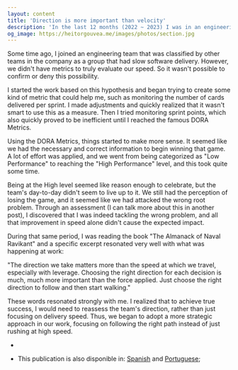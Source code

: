 ```yaml
---
layout: content
title: 'Direction is more important than velocity'
description: 'In the last 12 months (2022 ~ 2023) I was in an engineering team that according to the other teams in the company (an external perception) was that this team was not winning the game due to the low speed in software delivery.'
og_image: https://heitorgouvea.me/images/photos/section.jpg
---
```


Some time ago, I joined an engineering team that was classified by other teams in the company as a group that had slow software delivery. However, we didn't have metrics to truly evaluate our speed. So it wasn't possible to confirm or deny this possibility.

I started the work based on this hypothesis and began trying to create some kind of metric that could help me, such as monitoring the number of cards delivered per sprint. I made adjustments and quickly realized that it wasn't smart to use this as a measure. Then I tried monitoring sprint points, which also quickly proved to be inefficient until I reached the famous DORA Metrics.

Using the DORA Metrics, things started to make more sense. It seemed like we had the necessary and correct information to begin winning that game. A lot of effort was applied, and we went from being categorized as "Low Performance" to reaching the "High Performance" level, and this took quite some time.

Being at the High level seemed like reason enough to celebrate, but the team's day-to-day didn't seem to live up to it. We still had the perception of losing the game, and it seemed like we had attacked the wrong root problem. Through an assessment (I can talk more about this in another post), I discovered that I was indeed tackling the wrong problem, and all that improvement in speed alone didn't cause the expected impact.

During that same period, I was reading the book "The Almanack of Naval Ravikant" and a specific excerpt resonated very well with what was happening at work:

"The direction we take matters more than the speed at which we travel, especially with leverage. Choosing the right direction for each decision is much, much more important than the force applied. Just choose the right direction to follow and then start walking."

These words resonated strongly with me. I realized that to achieve true success, I would need to reassess the team's direction, rather than just focusing on delivery speed. Thus, we began to adopt a more strategic approach in our work, focusing on following the right path instead of just rushing at high speed.

-

* This publication is also disponible in: [Spanish](/2023/09/05/direccion-y-velocidad) and [Portuguese](/2023/09/05/direcao-e-velocidade);